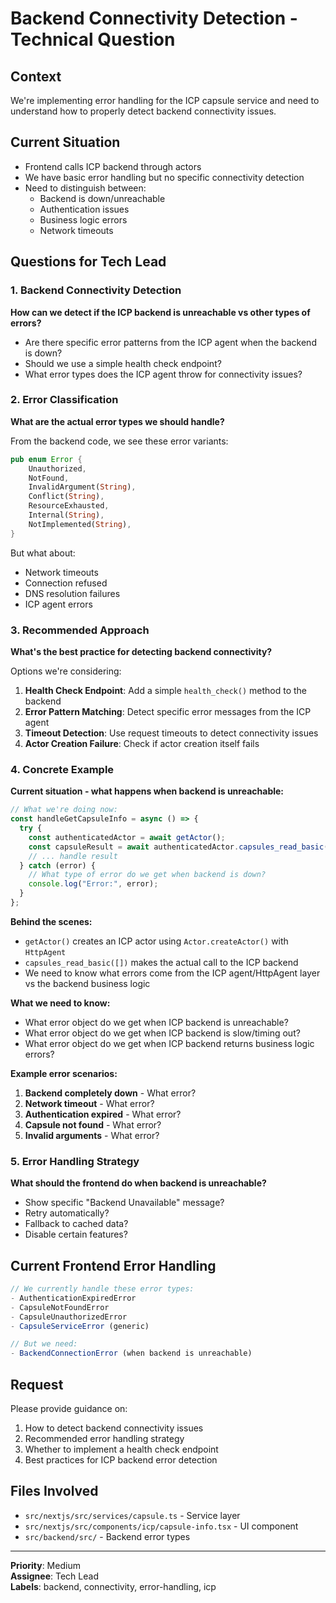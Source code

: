 # Backend Connectivity Detection - Technical Question

## Context

We're implementing error handling for the ICP capsule service and need to understand how to properly detect backend connectivity issues.

## Current Situation

- Frontend calls ICP backend through actors
- We have basic error handling but no specific connectivity detection
- Need to distinguish between:
  - Backend is down/unreachable
  - Authentication issues
  - Business logic errors
  - Network timeouts

## Questions for Tech Lead

### 1. Backend Connectivity Detection

**How can we detect if the ICP backend is unreachable vs other types of errors?**

- Are there specific error patterns from the ICP agent when the backend is down?
- Should we use a simple health check endpoint?
- What error types does the ICP agent throw for connectivity issues?

### 2. Error Classification

**What are the actual error types we should handle?**

From the backend code, we see these error variants:

```rust
pub enum Error {
    Unauthorized,
    NotFound,
    InvalidArgument(String),
    Conflict(String),
    ResourceExhausted,
    Internal(String),
    NotImplemented(String),
}
```

But what about:

- Network timeouts
- Connection refused
- DNS resolution failures
- ICP agent errors

### 3. Recommended Approach

**What's the best practice for detecting backend connectivity?**

Options we're considering:

1. **Health Check Endpoint**: Add a simple `health_check()` method to the backend
2. **Error Pattern Matching**: Detect specific error messages from the ICP agent
3. **Timeout Detection**: Use request timeouts to detect connectivity issues
4. **Actor Creation Failure**: Check if actor creation itself fails

### 4. Concrete Example

**Current situation - what happens when backend is unreachable:**

```typescript
// What we're doing now:
const handleGetCapsuleInfo = async () => {
  try {
    const authenticatedActor = await getActor();
    const capsuleResult = await authenticatedActor.capsules_read_basic([]);
    // ... handle result
  } catch (error) {
    // What type of error do we get when backend is down?
    console.log("Error:", error);
  }
};
```

**Behind the scenes:**

- `getActor()` creates an ICP actor using `Actor.createActor()` with `HttpAgent`
- `capsules_read_basic([])` makes the actual call to the ICP backend
- We need to know what errors come from the ICP agent/HttpAgent layer vs the backend business logic

**What we need to know:**

- What error object do we get when ICP backend is unreachable?
- What error object do we get when ICP backend is slow/timing out?
- What error object do we get when ICP backend returns business logic errors?

**Example error scenarios:**

1. **Backend completely down** - What error?
2. **Network timeout** - What error?
3. **Authentication expired** - What error?
4. **Capsule not found** - What error?
5. **Invalid arguments** - What error?

### 5. Error Handling Strategy

**What should the frontend do when backend is unreachable?**

- Show specific "Backend Unavailable" message?
- Retry automatically?
- Fallback to cached data?
- Disable certain features?

## Current Frontend Error Handling

```typescript
// We currently handle these error types:
- AuthenticationExpiredError
- CapsuleNotFoundError
- CapsuleUnauthorizedError
- CapsuleServiceError (generic)

// But we need:
- BackendConnectionError (when backend is unreachable)
```

## Request

Please provide guidance on:

1. How to detect backend connectivity issues
2. Recommended error handling strategy
3. Whether to implement a health check endpoint
4. Best practices for ICP backend error detection

## Files Involved

- `src/nextjs/src/services/capsule.ts` - Service layer
- `src/nextjs/src/components/icp/capsule-info.tsx` - UI component
- `src/backend/src/` - Backend error types

---

**Priority**: Medium  
**Assignee**: Tech Lead  
**Labels**: backend, connectivity, error-handling, icp
